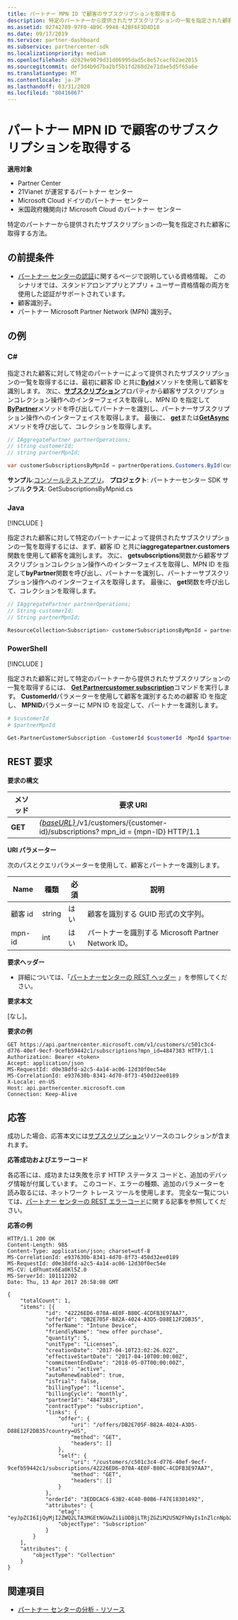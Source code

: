 ```yaml
---
title: パートナー MPN ID で顧客のサブスクリプションを取得する
description: 特定のパートナーから提供されたサブスクリプションの一覧を指定された顧客に取得する方法。
ms.assetid: 02742789-97F0-4B9C-9948-42BF6F3D4D18
ms.date: 09/17/2019
ms.service: partner-dashboard
ms.subservice: partnercenter-sdk
ms.localizationpriority: medium
ms.openlocfilehash: d2029e9079d31d06995dad5c8e57cacfb2ae2015
ms.sourcegitcommit: def3d4b9d7ba2bf5b1fd268d2e71dae5d5f65a6e
ms.translationtype: MT
ms.contentlocale: ja-JP
ms.lasthandoff: 03/31/2020
ms.locfileid: "80416067"
---
```

# <a name="get-a-customers-subscriptions-by-partner-mpn-id"></a>パートナー MPN ID で顧客のサブスクリプションを取得する

**適用対象**

- Partner Center
- 21Vianet が運営するパートナー センター
- Microsoft Cloud ドイツのパートナー センター
- 米国政府機関向け Microsoft Cloud のパートナー センター

特定のパートナーから提供されたサブスクリプションの一覧を指定された顧客に取得する方法。

## <a name="span-idprerequisitesspan-idprerequisitesspan-idprerequisitesprerequisites"></a><span id="Prerequisites"/><span id="prerequisites"/><span id="PREREQUISITES"/>の前提条件


- [パートナー センターの認証](partner-center-authentication.md)に関するページで説明している資格情報。 このシナリオでは、スタンドアロンアプリとアプリ + ユーザー資格情報の両方を使用した認証がサポートされています。
- 顧客識別子。
- パートナー Microsoft Partner Network (MPN) 識別子。

## <a name="span-idexamplesspan-idexamplesspan-idexamplesexamples"></a><span id="Examples"/><span id="examples"><span id="EXAMPLES"/>の例

### <a name="c"></a>C#

指定された顧客に対して特定のパートナーによって提供されたサブスクリプションの一覧を取得するには、最初に顧客 ID と共に[**ById**](https://docs.microsoft.com/dotnet/api/microsoft.store.partnercenter.customers.icustomercollection.byid)メソッドを使用して顧客を識別します。 次に、[**サブスクリプション**](https://docs.microsoft.com/dotnet/api/microsoft.store.partnercenter.customers.icustomer.subscriptions)プロパティから顧客サブスクリプションコレクション操作へのインターフェイスを取得し、MPN ID を指定して[**ByPartner**](https://docs.microsoft.com/dotnet/api/microsoft.store.partnercenter.subscriptions.isubscriptioncollection.bypartner)メソッドを呼び出してパートナーを識別し、パートナーサブスクリプション操作へのインターフェイスを取得します。 最後に、 [**get**](https://docs.microsoft.com/dotnet/api/microsoft.store.partnercenter.genericoperations.ientireentitycollectionretrievaloperations-2.get)または[**GetAsync**](https://docs.microsoft.com/dotnet/api/microsoft.store.partnercenter.genericoperations.ientireentitycollectionretrievaloperations-2.getasync)メソッドを呼び出して、コレクションを取得します。

```csharp
// IAggregatePartner partnerOperations;
// string customerId;
// string partnerMpnId;

var customerSubscriptionsByMpnId = partnerOperations.Customers.ById(customerId).Subscriptions.ByPartner(partnerMpnId).Get();
```

**サンプル**:[コンソールテストアプリ](console-test-app.md)。 **プロジェクト**: パートナーセンター SDK サンプル**クラス**: GetSubscriptionsByMpnid.cs

### <a name="java"></a>Java

[!INCLUDE [<Partner Center Java SDK support details>](<../includes/java-sdk-support.md>)]

指定された顧客に対して特定のパートナーによって提供されたサブスクリプションの一覧を取得するには、まず、顧客 ID と共に**iaggregatepartner.customers**関数を使用して顧客を識別します。 次に、 **getsubscriptions**関数から顧客サブスクリプションコレクション操作へのインターフェイスを取得し、MPN ID を指定して**byPartner**関数を呼び出し、パートナーを識別し、パートナーサブスクリプション操作へのインターフェイスを取得します。 最後に、 **get**関数を呼び出して、コレクションを取得します。

```java
// IAggregatePartner partnerOperations;
// String customerId;
// String partnerMpnId;

ResourceCollection<Subscription> customerSubscriptionsByMpnId = partnerOperations.getCustomers().byId(customerId).getSubscriptions().byPartner(partnerMpnId).get();
```

### <a name="powershell"></a>PowerShell

[!INCLUDE [<Partner Center PowerShell module support details>](<../includes/powershell-module-support.md>)]

指定された顧客に対して特定のパートナーから提供されたサブスクリプションの一覧を取得するには、 [**Get Partnercustomer subscription**](https://github.com/Microsoft/Partner-Center-PowerShell/blob/master/docs/help/Get-PartnerCustomerSubscription.md)コマンドを実行します。 **CustomerId**パラメーターを使用して顧客を識別するための顧客 ID を指定し、 **MPNID**パラメーターに MPN ID を設定して、パートナーを識別します。

```powershell
# $customerId
# $partnerMpnId

Get-PartnerCustomerSubscription -CustomerId $customerId -MpnId $partnerMpnId
```

## <a name="span-id_requestspan-id_requestspan-id_request-rest-request"></a><span id="_Request"/><span id="_request"/><span id="_REQUEST"/> REST 要求

**要求の構文**

| メソッド  | 要求 URI |
|---------|----------------------------------------------------------------------------------------------------------------|
| **GET** | [ *{baseURL}* ](partner-center-rest-urls.md)/v1/customers/{customer-id}/subscriptions? mpn\_id = {mpn-ID} HTTP/1.1 |

**URI パラメーター**

次のパスとクエリパラメーターを使用して、顧客とパートナーを識別します。

| Name        | 種類   | 必須 | 説明                                                 |
|-------------|--------|----------|-------------------------------------------------------------|
| 顧客 id | string | はい      | 顧客を識別する GUID 形式の文字列。       |
| mpn-id      | int    | はい      | パートナーを識別する Microsoft Partner Network ID。 |

 
**要求ヘッダー**

- 詳細については、「[パートナーセンターの REST ヘッダー](headers.md) 」を参照してください。

**要求本文**

[なし]。

**要求の例**

```http
GET https://api.partnercenter.microsoft.com/v1/customers/c501c3c4-d776-40ef-9ecf-9cefb59442c1/subscriptions?mpn_id=4847383 HTTP/1.1
Authorization: Bearer <token>
Accept: application/json
MS-RequestId: d0e38dfd-a2c5-4a14-ac06-12d30f0ec54e
MS-CorrelationId: e937630b-8341-4d70-8f73-450d32ee0189
X-Locale: en-US
Host: api.partnercenter.microsoft.com
Connection: Keep-Alive
```

## <a name="span-idresponsespan-idresponsespan-idresponseresponse"></a><span id="Response"/><span id="response"/><span id="RESPONSE"/>応答

成功した場合、応答本文には[サブスクリプション](subscription-resources.md)リソースのコレクションが含まれます。

**応答成功およびエラーコード**

各応答には、成功または失敗を示す HTTP ステータス コードと、追加のデバッグ情報が付属しています。 このコード、エラーの種類、追加のパラメーターを読み取るには、ネットワーク トレース ツールを使用します。 完全な一覧については、[パートナー センターの REST エラーコード](error-codes.md)に関する記事を参照してください。

**応答の例**

```http
HTTP/1.1 200 OK
Content-Length: 985
Content-Type: application/json; charset=utf-8
MS-CorrelationId: e937630b-8341-4d70-8f73-450d32ee0189
MS-RequestId: d0e38dfd-a2c5-4a14-ac06-12d30f0ec54e
MS-CV: LdFhumtx6Ea0Kl5Z.0
MS-ServerId: 101112202
Date: Thu, 13 Apr 2017 20:58:08 GMT

{
    "totalCount": 1,
    "items": [{
            "id": "42226ED6-070A-4E0F-B80C-4CDFB3E97AA7",
            "offerId": "DB2E705F-B82A-4024-A3D5-D88E12F2DB35",
            "offerName": "Intune Device",
            "friendlyName": "new offer purchase",
            "quantity": 5,
            "unitType": "Licenses",
            "creationDate": "2017-04-10T23:02:26.02Z",
            "effectiveStartDate": "2017-04-10T00:00:00Z",
            "commitmentEndDate": "2018-05-07T00:00:00Z",
            "status": "active",
            "autoRenewEnabled": true,
            "isTrial": false,
            "billingType": "license",
            "billingCycle": "monthly",
            "partnerId": "4847383",
            "contractType": "subscription",
            "links": {
                "offer": {
                    "uri": "/offers/DB2E705F-B82A-4024-A3D5-D88E12F2DB35?country=US",
                    "method": "GET",
                    "headers": []
                },
                "self": {
                    "uri": "/customers/c501c3c4-d776-40ef-9ecf-9cefb59442c1/subscriptions/42226ED6-070A-4E0F-B80C-4CDFB3E97AA7",
                    "method": "GET",
                    "headers": []
                }
            },
            "orderId": "3EDDCAC6-63B2-4C40-B0B6-F47E18301492",
            "attributes": {
                "etag": "eyJpZCI6IjQyMjI2ZWQ2LTA3MGEtNGUwZi1iODBjLTRjZGZiM2U5N2FhNyIsInZlcnNpb24iOjF9",
                "objectType": "Subscription"
            }
        }
    ],
    "attributes": {
        "objectType": "Collection"
    }
}
```

## <a name="span-idsee_alsospan-idsee_alsospan-idsee_alsosee-also"></a><span id="See_Also"/><span id="see_also"/><span id="SEE_ALSO"/>関連項目
 - [パートナー センターの分析 - リソース](partner-center-analytics-resources.md)
